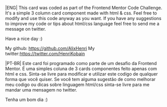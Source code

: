 |ENG| This card was coded as part of the Frontend Mentor Code Challenge. It's a simple 3 column card component made with html & css. Feel free to modify and use this code anyway as you want. If you have any suggestions to improve my code or tips about html/css language feel free to send me a message on twitter.

Have a nice day :)

My github: https://github.com/AlixHenri My twitter:https://twitter.com/HenriKobain

|PT-BR| Este card foi programado como parte de um desafio da Frontend Mentor. É uma simples coluna de 3 cards componentes feito apenas com html e css. Sinta-se livre para modificar e utilizar este codigo de qualquer forma que você quiser. Se você tem alguma sugestão de como melhorar meu codigo ou dicas sobre linguagem html/css sinta-se livre para me mandar uma mensagem no twitter.

Tenha um bom dia :)
